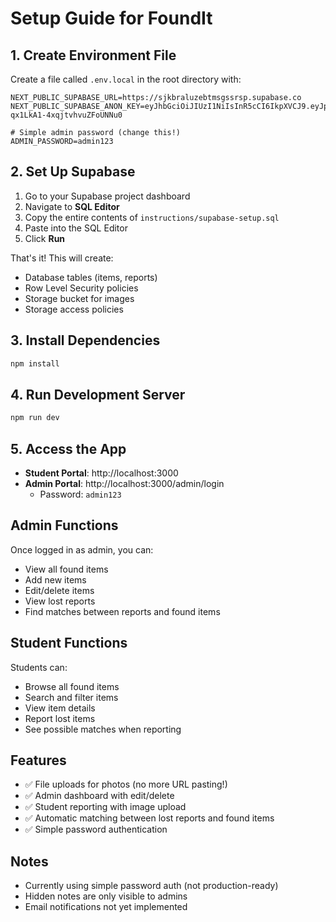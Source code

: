 # Setup Guide for FoundIt

## 1. Create Environment File

Create a file called `.env.local` in the root directory with:

```env
NEXT_PUBLIC_SUPABASE_URL=https://sjkbraluzebtmsgssrsp.supabase.co
NEXT_PUBLIC_SUPABASE_ANON_KEY=eyJhbGciOiJIUzI1NiIsInR5cCI6IkpXVCJ9.eyJpc3MiOiJzdXBhYmFzZSIsInJlZiI6InNqa2JyYWx1emVwYnRtc2dzcnNwIiwicm9sZSI6ImFub24iLCJpYXQiOjE3NTk2MTcwMjMsImV4cCI6MjA3NTE5MzAyM30.FApiFiu5HehKvttxE-qx1LkA1-4xqjtvhvuZFoUNNu0

# Simple admin password (change this!)
ADMIN_PASSWORD=admin123
```

## 2. Set Up Supabase

1. Go to your Supabase project dashboard
2. Navigate to **SQL Editor**
3. Copy the entire contents of `instructions/supabase-setup.sql`
4. Paste into the SQL Editor
5. Click **Run**

That's it! This will create:

- Database tables (items, reports)
- Row Level Security policies
- Storage bucket for images
- Storage access policies

## 3. Install Dependencies

```bash
npm install
```

## 4. Run Development Server

```bash
npm run dev
```

## 5. Access the App

- **Student Portal**: http://localhost:3000
- **Admin Portal**: http://localhost:3000/admin/login
  - Password: `admin123`

## Admin Functions

Once logged in as admin, you can:

- View all found items
- Add new items
- Edit/delete items
- View lost reports
- Find matches between reports and found items

## Student Functions

Students can:

- Browse all found items
- Search and filter items
- View item details
- Report lost items
- See possible matches when reporting

## Features

- ✅ File uploads for photos (no more URL pasting!)
- ✅ Admin dashboard with edit/delete
- ✅ Student reporting with image upload
- ✅ Automatic matching between lost reports and found items
- ✅ Simple password authentication

## Notes

- Currently using simple password auth (not production-ready)
- Hidden notes are only visible to admins
- Email notifications not yet implemented
